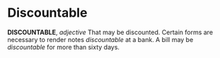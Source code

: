 # Discountable

**DISCOUNTABLE**, _adjective_ That may be discounted. Certain forms are necessary to render notes _discountable_ at a bank. A bill may be _discountable_ for more than sixty days.